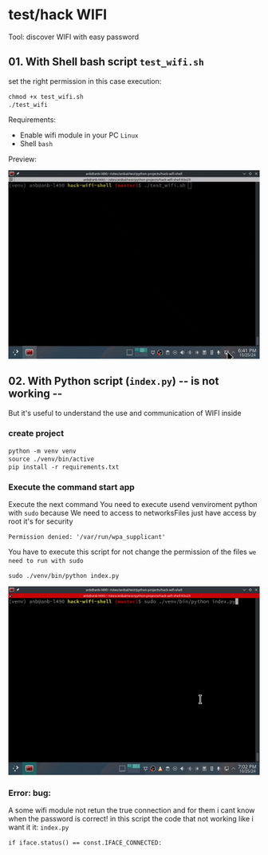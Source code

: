 # test/hack WIFI

Tool: discover WIFI with easy password

## 01. With Shell bash script `test_wifi.sh`

set the right permission in this case execution:

    chmod +x test_wifi.sh
    ./test_wifi


Requirements:

- Enable wifi module in your PC `Linux`
- Shell `bash`

Preview:

![image gif](./docs/readme/hack-wifi-shell.gif)

## 02. With Python script (`index.py`) -- is not working --

But it's useful to understand the use and
communication of WIFI inside

### create project

    python -m venv venv
    source ./venv/bin/active
    pip install -r requirements.txt

### Execute the command start app
Execute the next command 
You need to execute usend venviroment python with `sudo` because
We need to access to networksFiles just have access by root it's for security

    Permission denied: '/var/run/wpa_supplicant'

You have to execute this script for not change the permission of the files `we need to run with sudo`

    sudo ./venv/bin/python index.py 

![image gif](./docs/readme/hack-wifi-python.gif)

### Error: bug:

A some wifi module not retun the true connection and for them
i cant know when the password is correct! in this script
the code that not working like i want it it: `index.py`

    if iface.status() == const.IFACE_CONNECTED:



